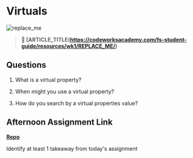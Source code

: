 # Virtuals

![replace_me](https://codeworks.blob.core.windows.net/public/assets/img/illustrations/placeholder.svg)

> **📖 [ARTICLE_TITLE(https://codeworksacademy.com/fs-student-guide/resources/wk1/REPLACE_ME/)**

## Questions

1. What is a virtual property?

2. When might you use a virtual property? 

3. How do you search by a virtual properties value?

## Afternoon Assignment Link

**[Repo](https://github.com/{{ghname}}/<ASSIGNMENT_REPO>)**

Identify at least 1 takeaway from today's assignment
